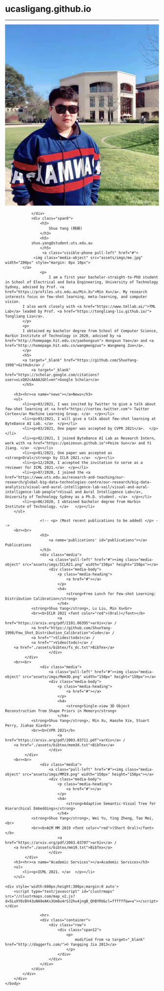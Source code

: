 # ucasligang.github.io

<html lang="en">
    <head>
        <meta http-equiv="content-type" content="text/html; charset=utf-8">
        <title>
            Shuo Yang's Homepage
        </title>
        <meta name="viewport" content="width=device-width, initial-scale=1.0"><!-- Le styles -->
        <link href="assets/css/bootstrap.min.css" rel="stylesheet" type="text/css">
        <link href="assets/css/bootstrap-responsive.min.css" rel="stylesheet" type="text/css">
        <link href="assets/css/yangqing.css" rel="stylesheet" type="text/css"><!-- Le HTML5 shim, for IE6-8 support of HTML5 elements -->
        <!--[if lt IE 9]>
    <script src="assets/js/html5shiv.js"></script>
    <![endif]-->
    </head>
    <body>
        <div class="container">
            <div class="row">
                <div class="span3 bs-docs-sidebar">
                    <hr class="hidden-phone">
                    <div class="text-center hidden-phone">
                        <img src="assets/imgs/me.jpg" alt="photo" class="logo-image">
                    </div>

                </div>
                <div class="span9">
                    <h3>
                        Shuo Yang (杨朔)
                    </h3>
                    <h5>
			    shuo.yang@student.uts.edu.au
                    </h5>
                     <a class="visible-phone pull-left" href="#">
			     <img class="media-object" src="assets/imgs/me.jpg" width="200px" style="margin: 0px 10px">
			</a>
                    <p>
                        I am a first year bachelor-straight-to-PhD student in School of Electrical and Data Engineering, University of Technology Sydney, advised by Prof. <a href="https://profiles.uts.edu.au/Min.Xu">Min Xu</a>. My research interests focus on few-shot learning, meta-learning, and computer vision. 
			I also work closely with <a href="https://www.tmllab.ai/">TML Lab</a> leaded by Prof. <a href="https://tongliang-liu.github.io/"> Tongliang Liu</a>.
		    </p>
		    <p>
			I obtained my bachelor degree from School of Computer Science, Harbin Institute of Technology in 2020, advised by <a href="http://homepage.hit.edu.cn/yaohongxun"> Hongxun Yao</a> and <a href="http://homepage.hit.edu.cn/wangmengzuo"> Wangmeng Zuo</a>.
		    </p>
		    <h5>
			<a target="_blank" href="https://github.com/ShuoYang-1998">GitHub</a> /
		        <a target="_blank" href="https://scholar.google.com/citations?user=xLsQ02cAAAAJ&hl=en">Google Scholar</a> 
		    </h5>

        <h3><hr><a name="news"></a>News</h3>
        <ul>
            <li><p>03/2021, I was invited by Twitter to give a talk about few-shot learning at <a href="https://cortex.twitter.com"> Twitter Cortex</a> Machine Learning Group. </a>  </p></li>
            <li><p>03/2021, I will give a talk about few-shot learning at ByteDance AI Lab. </a>  </p></li>
            <li><p>03/2021, One paper was accepted by CVPR 2021</a>.  </p></li>
            <li><p>02/2021, I joined ByteDance AI Lab as Research Intern, work with <a href="https://peizesun.github.io">Peize Sun</a> and Yi Jiang. </a>  </p></li>
            <li><p>01/2021, One paper was accepted as <strong>Oral</strong> by ICLR 2021.</a>  </p></li>
            <li><p>12/2020, I accepted the invitation to serve as a reviewer for ICML 2021.</a>  </p></li>
            <li><p>07/2020, I joined the <a href="https://www.uts.edu.au/research-and-teaching/our-research/global-big-data-technologies-centre/our-research/big-data-analytics/visual-and-aural-intelligence-lab-vail/visual-and-aural-intelligence-lab-people">Visual and Aural Intelligence Lab</a>, University of Technology Sydney as a Ph.D. student. </a>  </p></li>
            <li><p>06/2020, I obtained bachelor degree from Harbin Institute of Technology. </a>   </p></li>
        </ul>
	
<!--
 *** Publications ***
-->
                    <!-- <p> (Most recent publications to be added) </p> -->
		<br><br>
                    <h3>
                        <a name='publications' id="publications"></a> Publications
                    </h3>
                    <div class="media">
                        <a class="pull-left" href="#"><img class="media-object" src="assets/imgs/ICLR21.png" width="150px" height="150px"></a>
                        <div class="media-body">
                            <p class="media-heading">
                                <a href="#"></a>
                            </p>
                            <h4>
                                <strong>Free Lunch for Few-shot Learning: Distribution Calibration</strong>
                            </h4>
			    <strong>Shuo Yang</strong>, Lu Liu, Min Xu<br>
			    <br><b>ICLR 2021 <font color="red">(Oral)</font></b>
                            <a href="https://arxiv.org/pdf/2101.06395">arXiv</a> /
			    <a href="https://github.com/ShuoYang-1998/Few_Shot_Distribution_Calibration">Code</a> /
                <a href="">Slides(todo)</a> /
                <a href="">Video(todo)</a> /
		<a href="./assets/bibtex/fs_dc.txt">BibTex</a>
                        </div>
		     </div>
        <br><br>
                    <div class="media">
                        <a class="pull-left" href="#"><img class="media-object" src="assets/imgs/Mem3D.png" width="150px" height="150px"></a>
                        <div class="media-body">
                            <p class="media-heading">
                                <a href="#"></a>
                            </p>
                            <h4>
                                <strong>Single-view 3D Object Reconstruction from Shape Priors in Memory</strong>
                            </h4>
                <strong>Shuo Yang</strong>, Min Xu, Haozhe Xie, Stuart Perry, Jiahao Xia<br>
                <br><b>CVPR 2021</b>
                            <a href="https://arxiv.org/pdf/2003.03711.pdf">arXiv</a> /
		<a href="./assets/bibtex/mem3d.txt">BibTex</a>
                        </div>
             </div>
        <br><br>
                    <div class="media">
                        <a class="pull-left" href="#"><img class="media-object" src="assets/imgs/MM19.png" width="150px" height="150px"></a>
                        <div class="media-body">
                            <p class="media-heading">
                                <a href="#"></a>
                            </p>
                            <h4>
                                <strong>Adaptive Semantic-Visual Tree for Hierarchical Embeddings</strong>
                            </h4>
                <strong>Shuo Yang</strong>, Wei Yu, Ying Zheng, Tao Mei, <br>
                <br><b>ACM MM 2019 <font color="red">(Short Oral)</font></b>
                            <a href="https://arxiv.org/pdf/2003.03707">arXiv</a> /
		<a href="./assets/bibtex/mm19.txt">BibTex</a>
                        </div>
             </div>
        <h3><hr><a name="Academic Services"></a>Academic Services</h3>
        <ul>
            <li><p>ICML 2021. </a>  </p></li>
        </ul>

	<div style='width:600px;height:300px;margin:0 auto'>
        <script type="text/javascript" id="clustrmaps" src="//clustrmaps.com/map_v2.js?d=SLuXY0zBV43uNA9eAKs3Um8u4rSJ2hu4jngB_QhBYRU&cl=ffffff&w=a"></script>
	</div>


<!-- Footer -->
                    <hr>
                    <div class="container">
                        <div class="row">
                            <div class="span12">
                                <p>
                                    modified from <a target="_blank" href="http://daggerfs.com/">© Yangqing Jia 2013</a>
                                </p>
                            </div>
                        </div>
                    </div>
                </div>
            </div>
        </div>
    </body>
</html>
